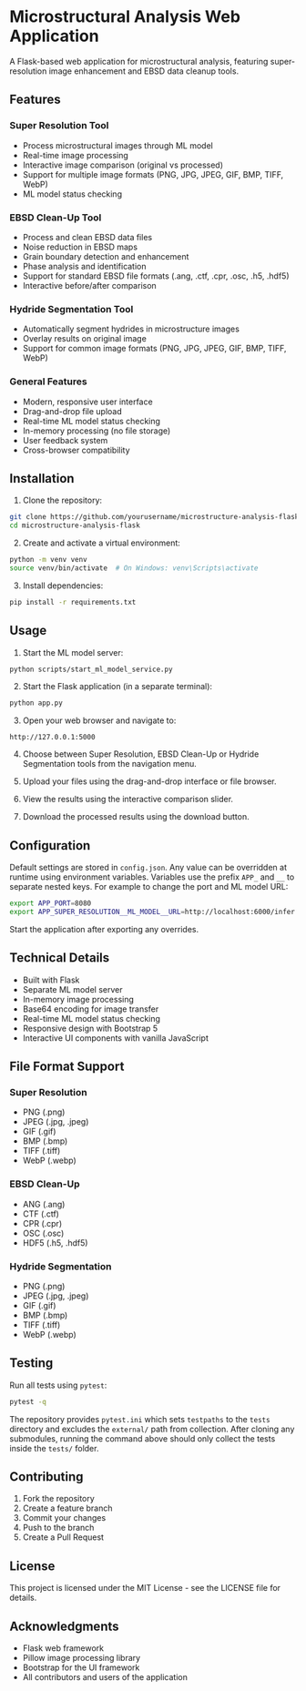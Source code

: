# Microstructural Analysis Web Application

A Flask-based web application for microstructural analysis, featuring super-resolution image enhancement and EBSD data cleanup tools.

## Features

### Super Resolution Tool
- Process microstructural images through ML model
- Real-time image processing
- Interactive image comparison (original vs processed)
- Support for multiple image formats (PNG, JPG, JPEG, GIF, BMP, TIFF, WebP)
- ML model status checking

### EBSD Clean-Up Tool
- Process and clean EBSD data files
- Noise reduction in EBSD maps
- Grain boundary detection and enhancement
- Phase analysis and identification
- Support for standard EBSD file formats (.ang, .ctf, .cpr, .osc, .h5, .hdf5)
- Interactive before/after comparison

### Hydride Segmentation Tool
- Automatically segment hydrides in microstructure images
- Overlay results on original image
- Support for common image formats (PNG, JPG, JPEG, GIF, BMP, TIFF, WebP)

### General Features
- Modern, responsive user interface
- Drag-and-drop file upload
- Real-time ML model status checking
- In-memory processing (no file storage)
- User feedback system
- Cross-browser compatibility

## Installation

1. Clone the repository:
```bash
git clone https://github.com/yourusername/microstructure-analysis-flask.git
cd microstructure-analysis-flask
```

2. Create and activate a virtual environment:
```bash
python -m venv venv
source venv/bin/activate  # On Windows: venv\Scripts\activate
```

3. Install dependencies:
```bash
pip install -r requirements.txt
```

## Usage

1. Start the ML model server:
```bash
python scripts/start_ml_model_service.py
```

2. Start the Flask application (in a separate terminal):
```bash
python app.py
```

3. Open your web browser and navigate to:
```
http://127.0.0.1:5000
```

4. Choose between Super Resolution, EBSD Clean-Up or Hydride Segmentation tools from the navigation menu.

5. Upload your files using the drag-and-drop interface or file browser.

6. View the results using the interactive comparison slider.

7. Download the processed results using the download button.

## Configuration

Default settings are stored in `config.json`. Any value can be overridden at
runtime using environment variables. Variables use the prefix `APP_` and `__`
to separate nested keys. For example to change the port and ML model URL:

```bash
export APP_PORT=8080
export APP_SUPER_RESOLUTION__ML_MODEL__URL=http://localhost:6000/infer
```

Start the application after exporting any overrides.

## Technical Details

- Built with Flask
- Separate ML model server
- In-memory image processing
- Base64 encoding for image transfer
- Real-time ML model status checking
- Responsive design with Bootstrap 5
- Interactive UI components with vanilla JavaScript

## File Format Support

### Super Resolution
- PNG (.png)
- JPEG (.jpg, .jpeg)
- GIF (.gif)
- BMP (.bmp)
- TIFF (.tiff)
- WebP (.webp)

### EBSD Clean-Up
- ANG (.ang)
- CTF (.ctf)
- CPR (.cpr)
- OSC (.osc)
- HDF5 (.h5, .hdf5)
### Hydride Segmentation
- PNG (.png)
- JPEG (.jpg, .jpeg)
- GIF (.gif)
- BMP (.bmp)
- TIFF (.tiff)
- WebP (.webp)

## Testing

Run all tests using `pytest`:

```bash
pytest -q
```

The repository provides `pytest.ini` which sets `testpaths` to the `tests`
directory and excludes the `external/` path from collection. After cloning any
submodules, running the command above should only collect the tests inside the
`tests/` folder.

## Contributing

1. Fork the repository
2. Create a feature branch
3. Commit your changes
4. Push to the branch
5. Create a Pull Request

## License

This project is licensed under the MIT License - see the LICENSE file for details.

## Acknowledgments

- Flask web framework
- Pillow image processing library
- Bootstrap for the UI framework
- All contributors and users of the application 